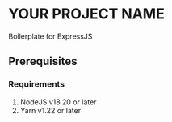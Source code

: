 # YOUR PROJECT NAME

Boilerplate for ExpressJS

## Prerequisites

### Requirements

1. NodeJS v18.20 or later
2. Yarn v1.22 or later